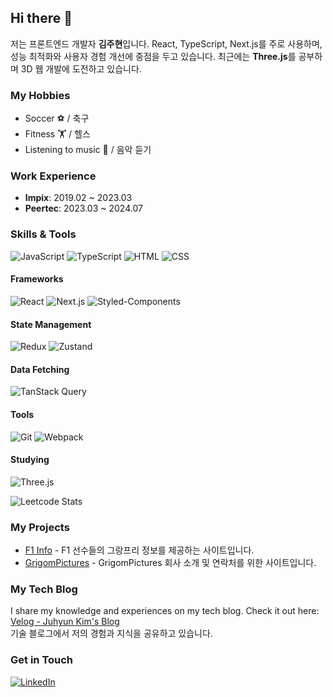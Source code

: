 ## Hi there 👋

<!--
**EthanKyleKim/EthanKyleKim** is a ✨ _special_ ✨ repository because its `README.md` (this file) appears on your GitHub profile.

Here are some ideas to get you started:

- 🔭 I’m currently working on ...
- 🌱 I’m currently learning ...
- 👯 I’m looking to collaborate on ...
- 🤔 I’m looking for help with ...
- 💬 Ask me about ...
- 📫 How to reach me: ...
- 😄 Pronouns: ...
- ⚡ Fun fact: ...
-->

저는 프론트엔드 개발자 **김주현**입니다. React, TypeScript, Next.js를 주로 사용하며, 성능 최적화와 사용자 경험 개선에 중점을 두고 있습니다. 최근에는 **Three.js**를 공부하며 3D 웹 개발에 도전하고 있습니다.

### My Hobbies
- Soccer ⚽ / 축구
- Fitness 🏋️ / 헬스
- Listening to music 🎵 / 음악 듣기

### Work Experience
- **Impix**: 2019.02 ~ 2023.03
- **Peertec**: 2023.03 ~ 2024.07

### Skills & Tools
![JavaScript](https://img.shields.io/badge/JavaScript-F7DF1E?style=flat-square&logo=javascript&logoColor=black)
![TypeScript](https://img.shields.io/badge/TypeScript-007ACC?style=flat-square&logo=typescript&logoColor=white)
![HTML](https://img.shields.io/badge/HTML5-E34F26?style=flat-square&logo=html5&logoColor=white)
![CSS](https://img.shields.io/badge/CSS3-1572B6?style=flat-square&logo=css3&logoColor=white)

#### Frameworks
![React](https://img.shields.io/badge/React-61DAFB?style=flat-square&logo=react&logoColor=black)
![Next.js](https://img.shields.io/badge/Next.js-000000?style=flat-square&logo=nextdotjs&logoColor=white)
![Styled-Components](https://img.shields.io/badge/Styled--Components-DB7093?style=flat-square&logo=styled-components&logoColor=white)

#### State Management
![Redux](https://img.shields.io/badge/Redux-764ABC?style=flat-square&logo=redux&logoColor=white)
![Zustand](https://img.shields.io/badge/Zustand-000000?style=flat-square&logo=Zustand&logoColor=white)

#### Data Fetching
![TanStack Query](https://img.shields.io/badge/TanStack%20Query-FF4154?style=flat-square&logo=react-query&logoColor=white)

#### Tools
![Git](https://img.shields.io/badge/Git-F05032?style=flat-square&logo=git&logoColor=white)
![Webpack](https://img.shields.io/badge/Webpack-8DD6F9?style=flat-square&logo=webpack&logoColor=black)

#### Studying
![Three.js](https://img.shields.io/badge/Three.js-000000?style=flat-square&logo=three.js&logoColor=white)

![Leetcode Stats](https://leetcard.jacoblin.cool/ethanskywalker?ext=heatmap)

### My Projects
- [F1 Info](https://github.com/EthanKyleKim/formulaone) - F1 선수들의 그랑프리 정보를 제공하는 사이트입니다.  
- [GrigomPictures](https://github.com/EthanKyleKim/grigomsite) - GrigomPictures 회사 소개 및 연락처를 위한 사이트입니다.

### My Tech Blog
I share my knowledge and experiences on my tech blog. Check it out here: [Velog - Juhyun Kim's Blog](https://velog.io/@ethankyle/posts)  
기술 블로그에서 저의 경험과 지식을 공유하고 있습니다.

### Get in Touch
[![LinkedIn](https://img.shields.io/badge/LinkedIn-0077B5?style=flat-square&logo=linkedin&logoColor=white)](https://www.linkedin.com/in/juhyeon-kim0407/)
